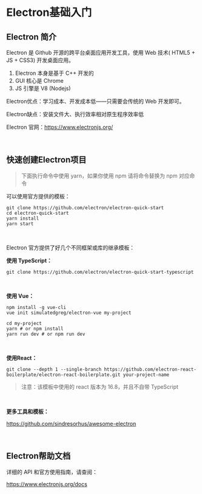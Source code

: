 # Electron基础入门



## Electron 简介

Electron 是 Github 开源的跨平台桌面应用开发工具，使用 Web 技术( HTML5 + JS + CSS3) 开发桌面应用。

1. Electron 本身是基于 C++ 开发的
2. GUI 核心是 Chrome
3. JS  引擎是 V8 (Nodejs)



Electron优点：学习成本、开发成本低——只需要会传统的 Web 开发即可。

Electron缺点：安装文件大、执行效率相对原生程序效率低



Electron 官网：https://www.electronjs.org/



<br>

## 快速创建Electron项目

> 下面执行命令中使用 yarn，如果你使用 npm 请将命令替换为 npm 对应命令



可以使用官方提供的模板：

```
git clone https://github.com/electron/electron-quick-start
cd electron-quick-start
yarn install
yarn start
```



<br>

Electron 官方提供了好几个不同框架或库的继承模板：



**使用 TypeScript：**

```
git clone https://github.com/electron/electron-quick-start-typescript
```



<br>

**使用 Vue：**

```
npm install -g vue-cli
vue init simulatedgreg/electron-vue my-project

cd my-project
yarn # or npm install
yarn run dev # or npm run dev
```



<br>

**使用React：**

```
git clone --depth 1 --single-branch https://github.com/electron-react-boilerplate/electron-react-boilerplate.git your-project-name
```

> 注意：该模板中使用的 react 版本为 16.8，并且不自带 TypeScript



<br>



**更多工具和模板：**

https://github.com/sindresorhus/awesome-electron



<br>

## Electron帮助文档



详细的 API 和官方使用指南，请查阅：

https://www.electronjs.org/docs




